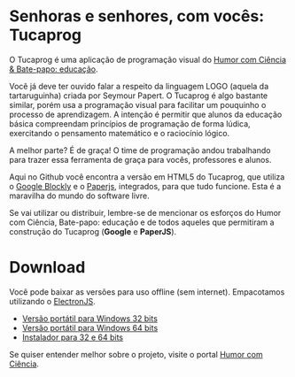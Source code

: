 <h1>Senhoras e senhores, com vocês: Tucaprog</h1>

<p> O Tucaprog é uma aplicação de programação visual do <a href="https://www.humorcomciencia.com/category/bate-papo/">Humor com Ciência & Bate-papo: educação</a>.</p>

<p>Você já deve ter ouvido falar a respeito da linguagem LOGO (aquela da tartaruguinha) criada por Seymour Papert. 
O Tucaprog é algo bastante similar, porém usa a programação visual para facilitar um pouquinho o processo de aprendizagem. A intenção é permitir que alunos da educação básica compreendam princípios de programação de forma lúdica, exercitando o pensamento matemático e o raciocínio lógico.</p>

<p>A melhor parte? É de graça! O time de programação andou trabalhando para trazer essa ferramenta de graça para vocês, professores e alunos.</p>

<p>Aqui no Github você encontra a versão em HTML5 do Tucaprog, que utiliza o <a href="https://developers.google.com/blockly/">Google Blockly</a> e o <a href="http://paperjs.org/">Paperjs</a>, integrados, para que tudo funcione. Esta é a maravilha do mundo do software livre.</p>
<p>Se vai utilizar ou distribuir, lembre-se de mencionar os esforços do Humor com Ciência, Bate-papo: educação e de todos aqueles que permitiram a construção do Tucaprog (<b>Google</b> e <b>PaperJS</b>).

<h1>Download</h1>
<p>Você pode baixar as versões para uso offline (sem internet). Empacotamos utilizando o <a href="https://electronjs.org/
  ">ElectronJS</a>.</p>


<ul>
<li><a href="https://humorcomciencia.com/apps/Tucaprog-4.0.5-x32-portable.exe">Versão portátil para Windows 32 bits</a></li>
<li><a href="https://humorcomciencia.com/apps/Tucaprog-4.0.5-x64-portable.exe">Versão portátil para Windows 64 bits</a></li>
<li><a href="https://humorcomciencia.com/apps/Tucaprog-Setup-4.0.5-x86x64.exe">Instalador para 32 e 64 bits</a></li>
</ul>

<p>Se quiser entender melhor sobre o projeto, visite o portal <a href="https://www.humorcomciencia.com/blog/programacao-por-que-aprender/">Humor com Ciência</a>.</p>
